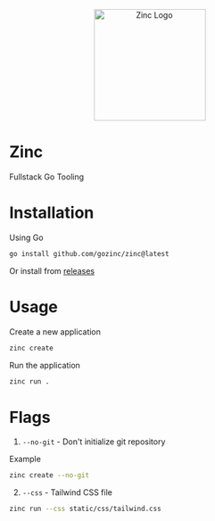<div align="center">
  <img width="200px" src="https://i.imgur.com/SOq9hKc.png" alt="Zinc Logo" />
</div>

# Zinc

Fullstack Go Tooling

# Installation

Using Go

```bash
go install github.com/gozinc/zinc@latest
```

Or install from [releases](https://github.com/gozinc/zinc/releases/latest)

# Usage

Create a new application

```bash
zinc create
```

Run the application

```bash
zinc run .
```

# Flags

1. `--no-git` - Don't initialize git repository

Example

```bash
zinc create --no-git
```

2. `--css` - Tailwind CSS file

```bash
zinc run --css static/css/tailwind.css
```
